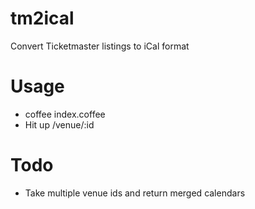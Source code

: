 # tm2ical

Convert Ticketmaster listings to iCal format

# Usage

- coffee index.coffee
- Hit up /venue/:id

# Todo

- Take multiple venue ids and return merged calendars
